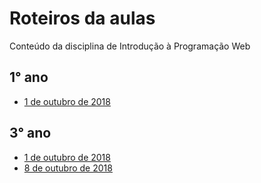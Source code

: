 # Roteiros da aulas
Conteúdo da disciplina de Introdução à Programação Web

## 1° ano
* [1 de outubro de 2018](https://github.com/antoniojnr/ipw/blob/master/aulas/p5js.md)


## 3° ano
* [1 de outubro de 2018](https://github.com/antoniojnr/ipw/blob/master/aulas/sequelize-cli.md)
* [8 de outubro de 2018](https://github.com/antoniojnr/ipw/blob/master/aulas/sequelize-models.md)
